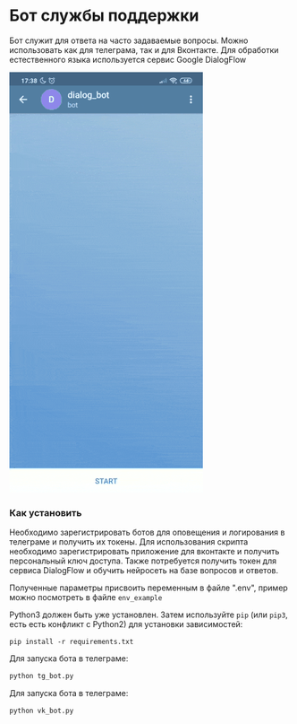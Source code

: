 # Бот службы поддержки
Бот служит для ответа на часто задаваемые вопросы.
Можно использовать как для телеграма, так и для Вконтакте.
Для обработки естественного языка используется сервис Google DialogFlow

![Пример работы](example.gif)
### Как установить
Необходимо зарегистрировать ботов для оповещения и логирования в телеграме и получить их токены.
Для использования скрипта необходимо зарегистрировать приложение для вконтакте и получить персональный ключ доступа. 
Также потребуется получить токен для сервиса DialogFlow и обучить нейросеть на базе вопросов и ответов.

Полученные параметры присвоить переменным в файле ".env", пример можно посмотреть в файле ```env_example```

Python3 должен быть уже установлен. 
Затем используйте `pip` (или `pip3`, есть есть конфликт с Python2) для установки зависимостей:
```
pip install -r requirements.txt
```
Для запуска бота в телеграме:

```python
python tg_bot.py
```
Для запуска бота в телеграме:

```python
python vk_bot.py
```

